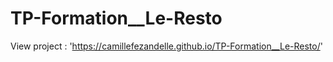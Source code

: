 # TP-Formation__Le-Resto

View project : 'https://camillefezandelle.github.io/TP-Formation__Le-Resto/'
